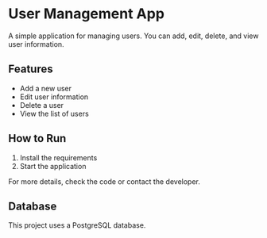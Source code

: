 # User Management App

A simple application for managing users. You can add, edit, delete, and view user information.

## Features
- Add a new user
- Edit user information
- Delete a user
- View the list of users

## How to Run
1. Install the requirements
2. Start the application

For more details, check the code or contact the developer.

## Database
This project uses a PostgreSQL database.
